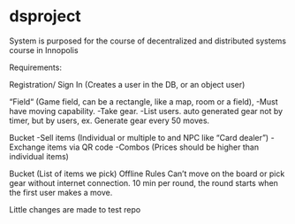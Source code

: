 # dsproject
System is purposed for the course of decentralized and distributed systems course in Innopolis

Requirements:

Registration/ Sign In  (Creates a user in the DB, or an object user)

“Field“ (Game field, can be a rectangle, like a map, room or a field),
-Must have moving capability. 
-Take gear.
-List users. 
auto generated gear not by timer, but by users, ex. Generate gear every 50 moves.

Bucket
-Sell items (Individual or multiple to and NPC like “Card dealer”)
-Exchange items via QR code
-Combos (Prices should be higher than individual items)

Bucket (List of items we pick)
Offline Rules
Can’t move on the board or pick gear without internet connection.
10 min per round, the round starts when the first user makes a move.

Little changes are made to test repo

